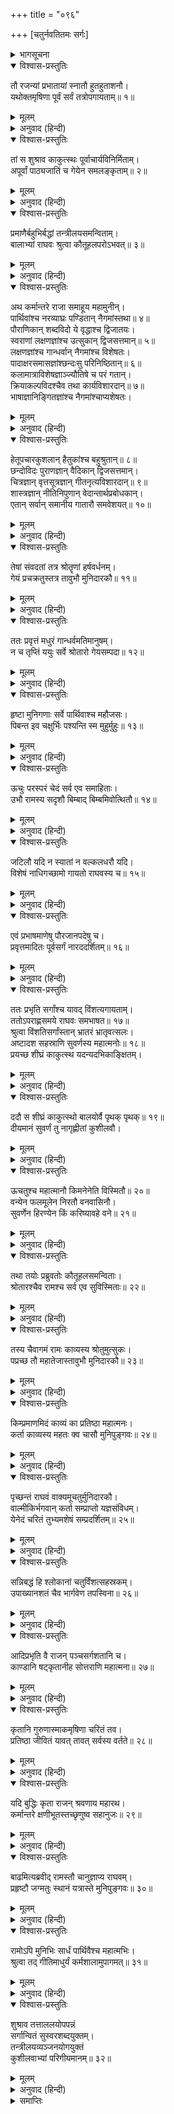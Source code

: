 +++
title = "०९६"

+++
[चतुर्नवतितमः सर्गः]



<details><summary>भागसूचना</summary>

94. लव-कुशद्वारा रामायण-काव्यका गान तथा श्रीरामका उसे भरी सभामें सुनना
</details>

<details open><summary>विश्वास-प्रस्तुतिः</summary>

तौ रजन्यां प्रभातायां स्नातौ हुतहुताशनौ।  
यथोक्तमृषिणा पूर्वं सर्वं तत्रोपगायताम्॥ १॥
</details>

<details><summary>मूलम्</summary>

तौ रजन्यां प्रभातायां स्नातौ हुतहुताशनौ।  
यथोक्तमृषिणा पूर्वं सर्वं तत्रोपगायताम्॥ १॥
</details>

<details><summary>अनुवाद (हिन्दी)</summary>

रात बीतनेपर जब सबेरा हुआ, तब स्नान-संध्याके पश्चात् समिधा-होमका कार्य पूरा करके वे दोनों भाई ऋषिके बताये अनुसार वहाँ सम्पूर्ण रामायणका गान करने लगे॥ १॥
</details>

<details open><summary>विश्वास-प्रस्तुतिः</summary>

तां स शुश्राव काकुत्स्थः पूर्वाचार्यविनिर्मिताम्।  
अपूर्वां पाठ्यजातिं च गेयेन समलङ्कृताम्॥ २॥
</details>

<details><summary>मूलम्</summary>

तां स शुश्राव काकुत्स्थः पूर्वाचार्यविनिर्मिताम्।  
अपूर्वां पाठ्यजातिं च गेयेन समलङ्कृताम्॥ २॥
</details>

<details><summary>अनुवाद (हिन्दी)</summary>

श्रीरघुनाथजीने भी वह गान सुना, जो पूर्ववर्ती आचार्योंके बताये हुए नियमोंके अनुकूल था। संगीतकी विशेषताओंसे युक्त स्वरोंके अलापनेकी अपूर्व शैली थी॥ २॥
</details>

<details open><summary>विश्वास-प्रस्तुतिः</summary>

प्रमाणैर्बहुभिर्बद्धां तन्त्रीलयसमन्विताम्।  
बालाभ्यां राघवः श्रुत्वा कौतूहलपरोऽभवत्॥ ३॥
</details>

<details><summary>मूलम्</summary>

प्रमाणैर्बहुभिर्बद्धां तन्त्रीलयसमन्विताम्।  
बालाभ्यां राघवः श्रुत्वा कौतूहलपरोऽभवत्॥ ३॥
</details>

<details><summary>अनुवाद (हिन्दी)</summary>

बहुसंख्यक प्रमाणों—ध्वनिपरिच्छेदके साधनभूत द्रुत, मध्य और विलम्बित—इन तीनोंकी आवृत्तियों अथवा सप्तविध स्वरोंके भेदकी सिद्धिके लिये बने हुए स्थानोंसे बँधा और वीणाकी लयसे मिलता हुआ उन दोनों बालकोंका वह मधुर गान सुनकर श्रीरामचन्द्रजीको बड़ा कौतूहल हुआ॥ ३॥
</details>

<details open><summary>विश्वास-प्रस्तुतिः</summary>

अथ कर्मान्तरे राजा समाहूय महामुनीन्।  
पार्थिवांश्च नरव्याघ्रः पण्डितान् नैगमांस्तथा॥ ४॥  
पौराणिकान् शब्दविदो ये वृद्धाश्च द्विजातयः।  
स्वराणां लक्षणज्ञांश्च उत्सुकान् द्विजसत्तमान्॥ ५॥  
लक्षणज्ञांश्च गान्धर्वान् नैगमांश्च विशेषतः।  
पादाक्षरसमासज्ञांश्छन्दःसु परिनिष्ठितान्॥ ६॥  
कलामात्राविशेषज्ञाञ्‍‍ज्यौतिषे च परं गतान्।  
क्रियाकल्पविदश्चैव तथा कार्यविशारदान्॥ ७॥  
भाषाज्ञानिङ्गितज्ञांश्च नैगमांश्चाप्यशेषतः।
</details>

<details><summary>मूलम्</summary>

अथ कर्मान्तरे राजा समाहूय महामुनीन्।  
पार्थिवांश्च नरव्याघ्रः पण्डितान् नैगमांस्तथा॥ ४॥  
पौराणिकान् शब्दविदो ये वृद्धाश्च द्विजातयः।  
स्वराणां लक्षणज्ञांश्च उत्सुकान् द्विजसत्तमान्॥ ५॥  
लक्षणज्ञांश्च गान्धर्वान् नैगमांश्च विशेषतः।  
पादाक्षरसमासज्ञांश्छन्दःसु परिनिष्ठितान्॥ ६॥  
कलामात्राविशेषज्ञाञ्‍‍ज्यौतिषे च परं गतान्।  
क्रियाकल्पविदश्चैव तथा कार्यविशारदान्॥ ७॥  
भाषाज्ञानिङ्गितज्ञांश्च नैगमांश्चाप्यशेषतः।
</details>

<details><summary>अनुवाद (हिन्दी)</summary>

तदनन्तर पुरुषसिंह राजा श्रीरामने कर्मानुष्ठानसे अवकाश मिलनेपर बड़े-बड़े मुनियों, राजाओं, वेदवेत्ता पण्डितों, पौराणिकों, वैयाकरणों, बड़े-बूढ़े ब्राह्मणों, स्वरों और लक्षणोंके ज्ञाताओं, गीत सुननेके लिये उत्सुक द्विजों, सामुद्रिक लक्षणों तथा संगीत-विद्याके जानकारों, विशेषतः निगमागमके विद्वानों अथवा पुरवासियों, भिन्न-भिन्न छन्दोंके चरणों, उनके गुरु-लघु अक्षरों तथा उनके सम्बन्धोंका ज्ञान रखनेवाले पण्डितों, वैदिक छन्दोंके परिनिष्ठित विद्वानों, स्वरोंकी ह्रस्व, दीर्घ आदि मात्राओंके विशेषज्ञों, ज्योतिष विद्याके पारंगत पण्डितों, कर्मकाण्डियों, कार्यकुशल पुरुषों, विभिन्न भाषाओं और चेष्टा तथा संकेतोंको समझनेवाले पुरुषों एवं सारे महाजनोंको बुलवाया॥ ४—७ १/२॥
</details>

<details open><summary>विश्वास-प्रस्तुतिः</summary>

हेतूपचारकुशलान् हैतुकांश्च बहुश्रुतान्॥ ८॥  
छन्दोविदः पुराणज्ञान् वैदिकान् द्विजसत्तमान्।  
चित्रज्ञान् वृत्तसूत्रज्ञान् गीतनृत्यविशारदान्॥ ९॥  
शास्त्रज्ञान् नीतिनिपुणान् वेदान्तार्थप्रबोधकान्।  
एतान् सर्वान् समानीय गातारौ समवेशयत्॥ १०॥
</details>

<details><summary>मूलम्</summary>

हेतूपचारकुशलान् हैतुकांश्च बहुश्रुतान्॥ ८॥  
छन्दोविदः पुराणज्ञान् वैदिकान् द्विजसत्तमान्।  
चित्रज्ञान् वृत्तसूत्रज्ञान् गीतनृत्यविशारदान्॥ ९॥  
शास्त्रज्ञान् नीतिनिपुणान् वेदान्तार्थप्रबोधकान्।  
एतान् सर्वान् समानीय गातारौ समवेशयत्॥ १०॥
</details>

<details><summary>अनुवाद (हिन्दी)</summary>

इतना ही नहीं, तर्कके प्रयोगमें निपुण नैयायिकों, युक्तिवादी एवं बहुज्ञ विद्वानों, छन्दों, पुराणों और वेदोंके ज्ञाता द्विजवरों, चित्रकलाके जानकारों, धर्मशास्त्रके अनुकूल सदाचारके ज्ञाताओं, दर्शन एवं कल्पसूत्रके विद्वानों, नृत्य और गीतमें प्रवीण पुरुषों, विभिन्नशास्त्रोंके ज्ञाताओं, नीति-निपुण पुरुषों तथा वेदान्तके अर्थको प्रकाशित करनेवाले ब्रह्मवेत्ताओंको भी वहाँ बुलवाया। इन सबको एकत्र करके भगवान् श्रीरामने रामायण-गान करनेवाले उन दोनों बालकोंको सभामें बुलाकर बिठाया॥ ८—१०॥
</details>

<details open><summary>विश्वास-प्रस्तुतिः</summary>

तेषां संवदतां तत्र श्रोतॄणां हर्षवर्धनम्।  
गेयं प्रचक्रतुस्तत्र तावुभौ मुनिदारकौ॥ ११॥
</details>

<details><summary>मूलम्</summary>

तेषां संवदतां तत्र श्रोतॄणां हर्षवर्धनम्।  
गेयं प्रचक्रतुस्तत्र तावुभौ मुनिदारकौ॥ ११॥
</details>

<details><summary>अनुवाद (हिन्दी)</summary>

सभासदोंमें श्रोताओंका हर्ष बढ़ानेवाली बातें होने लगीं। उसी समय दोनों मुनिकुमारोंने गाना आरम्भ किया॥ ११॥
</details>

<details open><summary>विश्वास-प्रस्तुतिः</summary>

ततः प्रवृत्तं मधुरं गान्धर्वमतिमानुषम्।  
न च तृप्तिं ययुः सर्वे श्रोतारो गेयसम्पदा॥ १२॥
</details>

<details><summary>मूलम्</summary>

ततः प्रवृत्तं मधुरं गान्धर्वमतिमानुषम्।  
न च तृप्तिं ययुः सर्वे श्रोतारो गेयसम्पदा॥ १२॥
</details>

<details><summary>अनुवाद (हिन्दी)</summary>

फिर तो मधुर संगीतका तार बँध गया। बड़ा अलौकिक गान था। गेय वस्तुकी विशेषताओंके कारण सभी श्रोता मुग्ध होकर सुनने लगे। किसीको तृप्ति नहीं होती थी॥ १२॥
</details>

<details open><summary>विश्वास-प्रस्तुतिः</summary>

हृष्टा मुनिगणाः सर्वे पार्थिवाश्च महौजसः।  
पिबन्त इव चक्षुर्भिः पश्यन्ति स्म मुहुर्मुहुः॥ १३॥
</details>

<details><summary>मूलम्</summary>

हृष्टा मुनिगणाः सर्वे पार्थिवाश्च महौजसः।  
पिबन्त इव चक्षुर्भिः पश्यन्ति स्म मुहुर्मुहुः॥ १३॥
</details>

<details><summary>अनुवाद (हिन्दी)</summary>

मुनियोंके समुदाय और महापराक्रमी भूपाल सभी आनन्दमग्न होकर उन दोनोंकी ओर बारम्बार इस तरह देख रहे थे, मानो उनकी रूपमाधुरीको नेत्रोंसे पी रहे हैं॥ १३॥
</details>

<details open><summary>विश्वास-प्रस्तुतिः</summary>

ऊचुः परस्परं चेदं सर्व एव समाहिताः।  
उभौ रामस्य सदृशौ बिम्बाद् बिम्बमिवोत्थितौ॥ १४॥
</details>

<details><summary>मूलम्</summary>

ऊचुः परस्परं चेदं सर्व एव समाहिताः।  
उभौ रामस्य सदृशौ बिम्बाद् बिम्बमिवोत्थितौ॥ १४॥
</details>

<details><summary>अनुवाद (हिन्दी)</summary>

वे सब एकाग्रचित्त हो परस्पर इस प्रकार कहने लगे—‘इन दोनों कुमारोंकी आकृति श्रीरामचन्द्रजीसे बिलकुल मिलती-जुलती है। ये बिम्बसे प्रकट हुए प्रतिबिम्बके समान जान पड़ते हैं॥ १४॥
</details>

<details open><summary>विश्वास-प्रस्तुतिः</summary>

जटिलौ यदि न स्यातां न वल्कलधरौ यदि।  
विशेषं नाधिगच्छामो गायतो राघवस्य च॥ १५॥
</details>

<details><summary>मूलम्</summary>

जटिलौ यदि न स्यातां न वल्कलधरौ यदि।  
विशेषं नाधिगच्छामो गायतो राघवस्य च॥ १५॥
</details>

<details><summary>अनुवाद (हिन्दी)</summary>

‘यदि इनके सिरपर जटा न होती और ये वल्कल न पहने होते तो हमें श्रीरामचन्द्रजीमें तथा गान करनेवाले इन दोनों कुमारोंमें कोई अन्तर नहीं दिखायी देता’॥ १५॥
</details>

<details open><summary>विश्वास-प्रस्तुतिः</summary>

एवं प्रभाषमाणेषु पौरजानपदेषु च।  
प्रवृत्तमादितः पूर्वसर्गं नारददर्शितम्॥ १६॥
</details>

<details><summary>मूलम्</summary>

एवं प्रभाषमाणेषु पौरजानपदेषु च।  
प्रवृत्तमादितः पूर्वसर्गं नारददर्शितम्॥ १६॥
</details>

<details><summary>अनुवाद (हिन्दी)</summary>

नगर और जनपदमें निवास करनेवाले मनुष्य जब इस प्रकार बातें कर रहे थे, उसी समय नारदजीके द्वारा प्रदर्शित प्रथम सर्ग—मूल-रामायणका आरम्भसे ही गान प्रारम्भ हुआ॥ १६॥
</details>

<details open><summary>विश्वास-प्रस्तुतिः</summary>

ततः प्रभृति सर्गांश्च यावद् विंशत्यगायताम्।  
ततोऽपराह्णसमये राघवः समभाषत॥ १७॥  
श्रुत्वा विंशतिसर्गांस्तान् भ्रातरं भ्रातृवत्सलः।  
अष्टादश सहस्राणि सुवर्णस्य महात्मनोः॥ १८॥  
प्रयच्छ शीघ्रं काकुत्स्थ यदन्यदभिकाङ्क्षितम्।
</details>

<details><summary>मूलम्</summary>

ततः प्रभृति सर्गांश्च यावद् विंशत्यगायताम्।  
ततोऽपराह्णसमये राघवः समभाषत॥ १७॥  
श्रुत्वा विंशतिसर्गांस्तान् भ्रातरं भ्रातृवत्सलः।  
अष्टादश सहस्राणि सुवर्णस्य महात्मनोः॥ १८॥  
प्रयच्छ शीघ्रं काकुत्स्थ यदन्यदभिकाङ्क्षितम्।
</details>

<details><summary>अनुवाद (हिन्दी)</summary>

वहाँसे लेकर बीस सर्गोंतकका उन्होंने गान किया। तत्पश्चात् अपराह्णका समय हो गया। उतनी देरमें बीस सर्गोंका गान सुनकर भ्रातृवत्सल श्रीरघुनाथजीने भाई भरतसे कहा—‘काकुत्स्थ! तुम इन दोनों महात्मा बालकोंको अठारह हजार स्वर्ण-मुद्राएँ पुरस्कारके रूपमें शीघ्र प्रदान करो। इसके सिवा यदि और किसी वस्तुके लिये इनकी इच्छा हो तो उसे भी शीघ्र ही दे दो’॥ १७-१८ १/२॥
</details>

<details open><summary>विश्वास-प्रस्तुतिः</summary>

ददौ स शीघ्रं काकुत्स्थो बालयोर्वै पृथक् पृथक्॥ १९॥  
दीयमानं सुवर्णं तु नागृह्णीतां कुशीलवौ।
</details>

<details><summary>मूलम्</summary>

ददौ स शीघ्रं काकुत्स्थो बालयोर्वै पृथक् पृथक्॥ १९॥  
दीयमानं सुवर्णं तु नागृह्णीतां कुशीलवौ।
</details>

<details><summary>अनुवाद (हिन्दी)</summary>

आज्ञा पाकर भरत शीघ्र ही उन दोनों बालकोंको अलग-अलग स्वर्ण-मुद्राएँ देने लगे; किंतु उस दिये जाते हुए सुवर्णको कुश और लवने नहीं ग्रहण किया॥ १९ १/२॥
</details>

<details open><summary>विश्वास-प्रस्तुतिः</summary>

ऊचतुश्च महात्मानौ किमनेनेति विस्मितौ॥ २०॥  
वन्येन फलमूलेन निरतौ वनवासिनौ।  
सुवर्णेन हिरण्येन किं करिष्यावहे वने॥ २१॥
</details>

<details><summary>मूलम्</summary>

ऊचतुश्च महात्मानौ किमनेनेति विस्मितौ॥ २०॥  
वन्येन फलमूलेन निरतौ वनवासिनौ।  
सुवर्णेन हिरण्येन किं करिष्यावहे वने॥ २१॥
</details>

<details><summary>अनुवाद (हिन्दी)</summary>

वे दोनों महामनस्वी बन्धु विस्मित होकर बोले—‘इस धनकी क्या आवश्यकता है। हम वनवासी हैं। जंगली फल-मूलसे जीवन-निर्वाह करते हैं। सोना-चाँदी वनमें ले जाकर क्या करेंगे?’॥ २०-२१॥
</details>

<details open><summary>विश्वास-प्रस्तुतिः</summary>

तथा तयोः प्रब्रुवतोः कौतूहलसमन्विताः।  
श्रोतारश्चैव रामश्च सर्व एव सुविस्मिताः॥ २२॥
</details>

<details><summary>मूलम्</summary>

तथा तयोः प्रब्रुवतोः कौतूहलसमन्विताः।  
श्रोतारश्चैव रामश्च सर्व एव सुविस्मिताः॥ २२॥
</details>

<details><summary>अनुवाद (हिन्दी)</summary>

उनके ऐसा कहनेपर सब श्रोताओंके मनमें बड़ा कौतूहल हुआ। श्रोता और श्रीराम सभी आश्चर्यचकित हो गये॥ २२॥
</details>

<details open><summary>विश्वास-प्रस्तुतिः</summary>

तस्य चैवागमं रामः काव्यस्य श्रोतुमुत्सुकः।  
पप्रच्छ तौ महातेजास्तावुभौ मुनिदारकौ॥ २३॥
</details>

<details><summary>मूलम्</summary>

तस्य चैवागमं रामः काव्यस्य श्रोतुमुत्सुकः।  
पप्रच्छ तौ महातेजास्तावुभौ मुनिदारकौ॥ २३॥
</details>

<details><summary>अनुवाद (हिन्दी)</summary>

तब श्रीरामचन्द्रजी यह सुननेके लिये उत्सुक हुए कि इस काव्यकी उपलब्धि कहाँसे हुई है। फिर उन महातेजस्वी रघुनाथजीने दोनों मुनिकुमारोंसे पूछा—॥
</details>

<details open><summary>विश्वास-प्रस्तुतिः</summary>

किम्प्रमाणमिदं काव्यं का प्रतिष्ठा महात्मनः।  
कर्ता काव्यस्य महतः क्व चासौ मुनिपुङ्गवः॥ २४॥
</details>

<details><summary>मूलम्</summary>

किम्प्रमाणमिदं काव्यं का प्रतिष्ठा महात्मनः।  
कर्ता काव्यस्य महतः क्व चासौ मुनिपुङ्गवः॥ २४॥
</details>

<details><summary>अनुवाद (हिन्दी)</summary>

‘इस महाकाव्यकी श्लोक-संख्या कितनी है? इसके रचयिता महात्मा कविका आवासस्थान कौन-सा है? इस महान् काव्यके कर्ता कौन मुनीश्वर हैं और वे कहाँ हैं?’॥ २४॥
</details>

<details open><summary>विश्वास-प्रस्तुतिः</summary>

पृच्छन्तं राघवं वाक्यमूचतुर्मुनिदारकौ।  
वाल्मीकिर्भगवान् कर्ता सम्प्राप्तो यज्ञसंविधम्।  
येनेदं चरितं तुभ्यमशेषं सम्प्रदर्शितम्॥ २५॥
</details>

<details><summary>मूलम्</summary>

पृच्छन्तं राघवं वाक्यमूचतुर्मुनिदारकौ।  
वाल्मीकिर्भगवान् कर्ता सम्प्राप्तो यज्ञसंविधम्।  
येनेदं चरितं तुभ्यमशेषं सम्प्रदर्शितम्॥ २५॥
</details>

<details><summary>अनुवाद (हिन्दी)</summary>

इस प्रकार पूछते हुए श्रीरघुनाथजीसे वे दोनों मुनिकुमार बोले—‘महाराज! जिस काव्यके द्वारा आपके इस सम्पूर्ण चरित्रका प्रदर्शन कराया गया है, उसके रचयिता भगवान् वाल्मीकि हैं और वे इस यज्ञस्थलमें पधारे हुए हैं॥ २५॥
</details>

<details open><summary>विश्वास-प्रस्तुतिः</summary>

सन्निबद्धं हि श्लोकानां चतुर्विंशत्सहस्रकम्।  
उपाख्यानशतं चैव भार्गवेण तपस्विना॥ २६॥
</details>

<details><summary>मूलम्</summary>

सन्निबद्धं हि श्लोकानां चतुर्विंशत्सहस्रकम्।  
उपाख्यानशतं चैव भार्गवेण तपस्विना॥ २६॥
</details>

<details><summary>अनुवाद (हिन्दी)</summary>

‘उन तपस्वी कविके बनाये हुए इस महाकाव्यमें चौबीस हजार श्लोक और एक सौ उपाख्यान हैं॥ २६॥
</details>

<details open><summary>विश्वास-प्रस्तुतिः</summary>

आदिप्रभृति वै राजन् पञ्चसर्गशतानि च।  
काण्डानि षट्कृतानीह सोत्तराणि महात्मना॥ २७॥
</details>

<details><summary>मूलम्</summary>

आदिप्रभृति वै राजन् पञ्चसर्गशतानि च।  
काण्डानि षट्कृतानीह सोत्तराणि महात्मना॥ २७॥
</details>

<details><summary>अनुवाद (हिन्दी)</summary>

‘राजन्! उन महात्माने आदिसे लेकर अन्ततक पाँच सौ सर्ग तथा छः काण्डोंका निर्माण किया है। इनके सिवा उन्होंने उत्तरकाण्डकी भी रचना की है॥ २७॥
</details>

<details open><summary>विश्वास-प्रस्तुतिः</summary>

कृतानि गुरुणास्माकमृषिणा चरितं तव।  
प्रतिष्ठा जीवितं यावत् तावत् सर्वस्य वर्तते॥ २८॥
</details>

<details><summary>मूलम्</summary>

कृतानि गुरुणास्माकमृषिणा चरितं तव।  
प्रतिष्ठा जीवितं यावत् तावत् सर्वस्य वर्तते॥ २८॥
</details>

<details><summary>अनुवाद (हिन्दी)</summary>

‘हमारे गुरु महर्षि वाल्मीकिने ही उन सबका निर्माण किया है। उन्हींने आपके चरित्रको महाकाव्यका रूप दिया है। इसमें आपके जीवनतककी सारी बातें आ गयी हैं॥ २८॥
</details>

<details open><summary>विश्वास-प्रस्तुतिः</summary>

यदि बुद्धिः कृता राजन् श्रवणाय महारथ।  
कर्मान्तरे क्षणीभूतस्तच्छृणुष्व सहानुजः॥ २९॥
</details>

<details><summary>मूलम्</summary>

यदि बुद्धिः कृता राजन् श्रवणाय महारथ।  
कर्मान्तरे क्षणीभूतस्तच्छृणुष्व सहानुजः॥ २९॥
</details>

<details><summary>अनुवाद (हिन्दी)</summary>

‘महारथी नरेश! यदि आपने इसे सुननेका विचार किया हो तो यज्ञ-कर्मसे अवकाश मिलनेपर इसके लिये निश्चित समय निकालिये और अपने भाइयोंके साथ बैठकर इसे नियमितरूपसे सुनिये’॥ २९॥
</details>

<details open><summary>विश्वास-प्रस्तुतिः</summary>

बाढमित्यब्रवीद् रामस्तौ चानुज्ञाप्य राघवम्।  
प्रहृष्टौ जग्मतुः स्थानं यत्रास्ते मुनिपुङ्गवः॥ ३०॥
</details>

<details><summary>मूलम्</summary>

बाढमित्यब्रवीद् रामस्तौ चानुज्ञाप्य राघवम्।  
प्रहृष्टौ जग्मतुः स्थानं यत्रास्ते मुनिपुङ्गवः॥ ३०॥
</details>

<details><summary>अनुवाद (हिन्दी)</summary>

‘तब श्रीरामचन्द्रजीने कहा—‘बहुत अच्छा। हम इस काव्यको सुनेंगे।’ तत्पश्चात् श्रीरघुनाथजीकी आज्ञा ले दोनों भाई कुश और लव प्रसन्नतापूर्वक उस स्थानपर गये, जहाँ मुनिवर वाल्मीकिजी ठहरे हुए थे॥ ३०॥
</details>

<details open><summary>विश्वास-प्रस्तुतिः</summary>

रामोऽपि मुनिभिः सार्धं पार्थिवैश्च महात्मभिः।  
श्रुत्वा तद् गीतिमाधुर्यं कर्मशालामुपागमत्॥ ३१॥
</details>

<details><summary>मूलम्</summary>

रामोऽपि मुनिभिः सार्धं पार्थिवैश्च महात्मभिः।  
श्रुत्वा तद् गीतिमाधुर्यं कर्मशालामुपागमत्॥ ३१॥
</details>

<details><summary>अनुवाद (हिन्दी)</summary>

श्रीरामचन्द्रजी भी महात्मा मुनियों और राजाओंके साथ उस मधुर संगीतको सुनकर कर्मशाला (यज्ञमण्डप) में चले गये॥ ३१॥
</details>

<details open><summary>विश्वास-प्रस्तुतिः</summary>

शुश्राव तत्ताललयोपपन्नं  
सर्गान्वितं सुस्वरशब्दयुक्तम्।  
तन्त्रीलयव्यञ्जनयोगयुक्तं  
कुशीलवाभ्यां परिगीयमानम्॥ ३२॥
</details>

<details><summary>मूलम्</summary>

शुश्राव तत्ताललयोपपन्नं  
सर्गान्वितं सुस्वरशब्दयुक्तम्।  
तन्त्रीलयव्यञ्जनयोगयुक्तं  
कुशीलवाभ्यां परिगीयमानम्॥ ३२॥
</details>

<details><summary>अनुवाद (हिन्दी)</summary>

इस प्रकार प्रथम दिन कतिपय सर्गोंसे युक्त सुन्दर स्वर एवं मधुर शब्दोंसे पूर्ण, ताल और लयसे सम्पन्न तथा वीणाके लयकी व्यञ्जनासे युक्त वह काव्यगान, जिसे कुश और लवने गाया था, श्रीरामने सुना॥ ३२॥
</details>

<details><summary>समाप्तिः</summary>

इत्यार्षे श्रीमद्रामायणे वाल्मीकीये आदिकाव्ये उत्तरकाण्डे चतुर्नवतितमः सर्गः॥ ९४॥  
इस प्रकार श्रीवाल्मीकिनिर्मित आर्षरामायण आदिकाव्यके उत्तरकाण्डमें चौरानबेवाँ सर्ग पूरा हुआ॥ ९४॥
</details>

